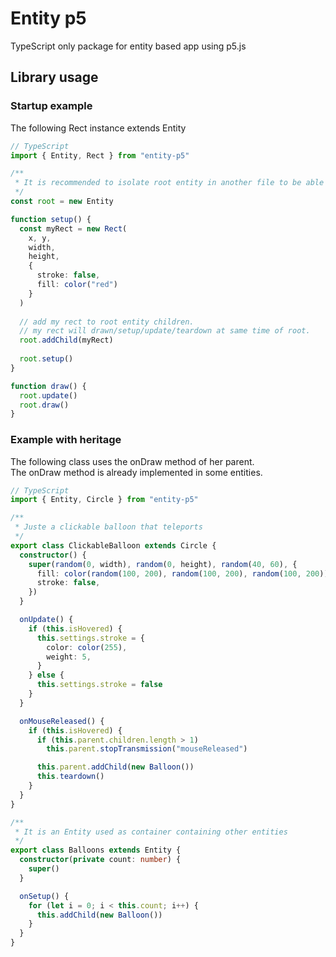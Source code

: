 # Entity p5

TypeScript only package for entity based app using p5.js

## Library usage

### Startup example

The following Rect instance extends Entity

```ts
// TypeScript
import { Entity, Rect } from "entity-p5"

/**
 * It is recommended to isolate root entity in another file to be able to import it wherever you want
 */
const root = new Entity

function setup() {
  const myRect = new Rect(
    x, y,
    width,
    height,
    {
      stroke: false,
      fill: color("red")
    }
  )
  
  // add my rect to root entity children.
  // my rect will drawn/setup/update/teardown at same time of root.
  root.addChild(myRect)
  
  root.setup()
}

function draw() {
  root.update()
  root.draw()
}
```

### Example with heritage

The following class uses the onDraw method of her parent.  
The onDraw method is already implemented in some entities. 

```ts
// TypeScript
import { Entity, Circle } from "entity-p5"

/**
 * Juste a clickable balloon that teleports
 */
export class ClickableBalloon extends Circle {
  constructor() {
    super(random(0, width), random(0, height), random(40, 60), {
      fill: color(random(100, 200), random(100, 200), random(100, 200)),
      stroke: false,
    })
  }

  onUpdate() {
    if (this.isHovered) {
      this.settings.stroke = {
        color: color(255),
        weight: 5,
      }
    } else {
      this.settings.stroke = false
    }
  }

  onMouseReleased() {
    if (this.isHovered) {
      if (this.parent.children.length > 1)
        this.parent.stopTransmission("mouseReleased")

      this.parent.addChild(new Balloon())
      this.teardown()
    }
  }
}

/**
 * It is an Entity used as container containing other entities
 */
export class Balloons extends Entity {
  constructor(private count: number) {
    super()
  }

  onSetup() {
    for (let i = 0; i < this.count; i++) {
      this.addChild(new Balloon())
    }
  }
}
```
